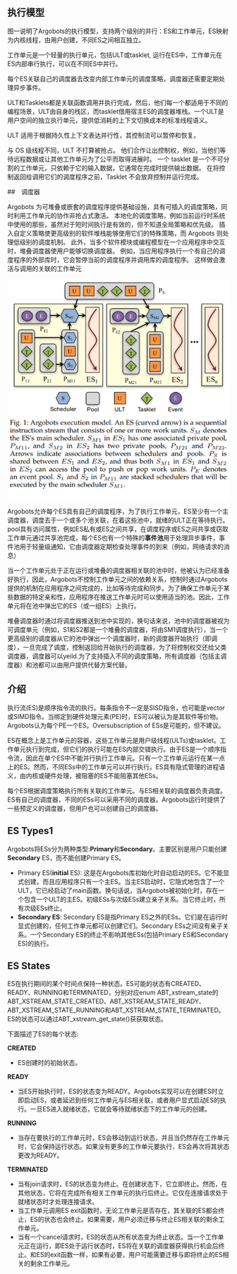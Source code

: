 ## 执行模型

图一说明了Argobots的执行模型，支持两个级别的并行：ES和工作单元，ES映射为内核线程，由用户创建，不同ES之间相互独立。

工作单元是一个轻量的执行单元，包括ULT或tasklet, 运行在ES中，工作单元在ES内部串行执行，可以在不同ES中并行。

每个ES关联自己的调度器去改变内部工作单元的调度策略，调度器还需要定期处理异步事件。

ULT和Tasklets都是关联函数调用并执行完成，然后，他们每一个都适用于不同的编程场景，ULT由自身的栈区，而tasklet借用宿主ES的调度器堆栈。一个ULT是用户空间的独立执行单元，提供低消耗的上下文切换成本的标准线程语义。

ULT 适用于根据持久性上下文表达并行性，其控制流可以暂停和恢复。

与 OS 级线程不同，ULT 不打算被抢占。 他们合作让出控制权，例如，当他们等待远程数据或让其他工作单元为了公平而取得进展时。 一个 tasklet 是一个不可分割的工作单元，只依赖于它的输入数据，它通常在完成时提供输出数据。 在将控制返回给调用它们的调度程序之前，Tasklet 不会放弃控制并运行完成。

##　调度器

Argobots 为可堆叠或嵌套的调度程序提供基础设施，具有可插入的调度策略，同时利用工作单元的协作非抢占式激活。 本地化的调度策略，例如当前运行时系统中使用的那些，虽然对于短时间执行是有效的，但不知道全局策略和优先级。 插入自定义策略使更高级别的软件堆栈能够使用它们的特殊策略，而 Argobots 则处理低级别的调度机制。 此外，当多个软件模块或编程模型在一个应用程序中交互时，堆叠调度器使用户能够切换调度器。 例如，当应用程序执行一个有自己的调度程序的外部库时，它会暂停当前的调度程序并调用库的调度程序。 这样做会激活与调用的关联的工作单元



<img src="assets/image-20221221140011220.png" alt="image-20221221140011220" style="zoom:150%;" />

Argobots允许每个ES具有自己的调度程序，为了执行工作单元，ES至少有一个主调度器，调度去于一个或多个池关联，在着这些池中，就绪的ULT正在等待执行。pool具有访问属性，例如ES私有或ES之间共享，在调度程序或ES之间共享或窃取工作单元通过共享池完成，每个ES也有一个特殊的**事件池**用于处理异步事件，事件池用于轻量级通知，它由调度器定期检查处理事件的到来（例如，网络请求的消息）

当一个工作单元处于正在运行或堆叠的调度器相关联的池中时，他被认为已经准备好执行，因此，Argobots不控制工作单元之间的依赖关系，控制时通过Argobots提供的机制在应用程序之间完成的，比如等待完成和同步。为了确保工作单元于某些数据的特定亲和性，应用程序在推送工作单元时可以使用适当的池。因此，工作单元将在池中弹出它的ES（或一组ES）上执行。

堆叠调度器时通过将调度器推送到池中实现的，换句话来说，池中的调度器被视为可调度单元（例如，S1和S2都是一个堆叠的调度器，将由SM1调度执行），当一个更高级别的调度器从它的池中弹出一个调度器时，新的调度器开始执行（即调度），一旦完成了调度，控制返回给开始执行的调度器，为了将控制权交还给父类调度器，调度器可以yeild.为了支持插入不同的调度策略，所有调度器（包括主调度器）和池都可以由用户提供代替方案代替。



## 介绍

执行流(ES)是顺序指令流的执行。每条指令不一定是SISD指令，也可能是vector或SIMD指令。当绑定到硬件处理元素(PE)时，ES可以被认为是其软件等价物。Argobots认为每个PE一个ES。Oversubscription of ESs是可能的，但不建议。

ES在概念上是工作单元的容器，这些工作单元是用户级线程(ULTs)或tasklet。工作单元执行到完成，但它们的执行可能在ES内部交错执行。由于ES是一个顺序指令流，因此在单个ES中不能并行执行工作单元。只有一个工作单元运行在某一点上的ES。然而，不同ESs中的工作单元可以并行执行。ES具有隐式管理的进程语义，由内核或硬件处理，被阻塞的ES不能阻塞其他ESs。

每个ES根据调度策略执行所有关联的工作单元。与ES相关联的调度器负责调度。ES有自己的调度器，不同的ESs可以采用不同的调度器。Argobots运行时提供了一些预定义的调度器，但用户也可以创建自己的调度器。

## ES Types1
Argobots将ESs分为两种类型:**Primary**和**Secondary**。主要区别是用户只能创建**Secondary** ES，而不能创建Primary ES。

* Primary ES(**initial** ES): 这是在Argobots库初始化时自动启动的ES。它不能显式创建，而且应用程序只有一个主ES。当主ES启动时，它隐式地包含了一个ULT，它已经启动了main函数。换句话说，当Argobots被初始化时，存在一个包含一个ULT的主ES。初级ESs与次级ESs建立亲子关系。当它终止时，所有次级ESs终止。
* **Secondary ES**:  Secondary ES是指Primary ES之外的ESs。它们是在运行时显式创建的，任何工作单元都可以创建它们。Secondary ESs之间没有亲子关系。一个Secondary ES的终止不影响其他ESs(包括Primary ES和Secondary ES)的执行。

## ES States

ES在执行期间的某个时间点保持一种状态。ES可能的状态有CREATED、READY、RUNNING和TERMINATED，分别对应enum ABT_xstream_state的ABT_XSTREAM_STATE_CREATED、ABT_XSTREAM_STATE_READY、ABT_XSTREAM_STATE_RUNNING和ABT_XSTREAM_STATE_TERMINATED。ES的状态可以通过ABT_xstream_get_state()获获取状态。

下面描述了ES的每个状态:

**CREATED**

* ES创建时的初始状态。

**READY**

* 当ES开始执行时，ES的状态变为READY。Argobots实现可以在创建ES时立即启动ES，或者延迟到任何工作单元与ES相关联，或者用户显式启动ES的执行。一旦ES进入就绪状态，它就会等待就绪状态下的工作单元的创建。

**RUNNING**

* 当存在要执行的工作单元时，ES会移动到运行状态，并且当仍然存在工作单元时，它会保持运行状态。如果没有更多的工作单元要执行，ES会再次将其状态更改为READY。

**TERMINATED**

- 当有join请求时，ES的状态变为终止。在创建状态下，它立即终止。然而，在其他状态，它将在完成所有相关工作单元的执行后终止。它仅在连接请求处于就绪状态时才处理连接请求。
- 当工作单元调用ES exit函数时，无论工作单元是否存在，其关联的ES都会终止，ES的状态也会终止。如果需要，用户必须迁移与终止ES相关联的剩余工作单元。
- 当有一个cancel请求时，ES的状态从所有状态变为终止状态。当一个工作单元正在运行，即ES处于运行状态时，ES将在关联的调度器获得执行机会后终止。和ES的exit函数一样，如果有必要，用户可能需要迁移与即将终止的ES相关的剩余工作单元。